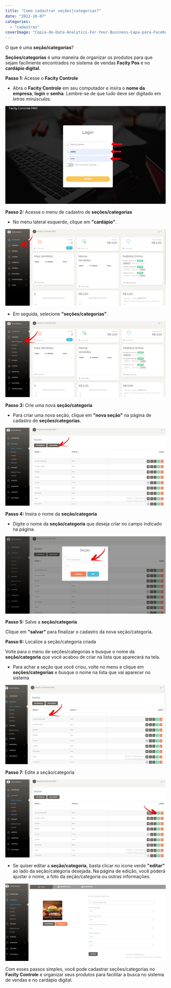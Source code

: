 ```yaml
---
title: "Como cadastrar seções|categorias?"
date: "2022-10-07"
categories: 
  - "cadastros"
coverImage: "Copia-de-Data-Analytics-For-Your-Business-Capa-para-Facebook-1640-×-724-px-13-1.png"
---
```


O que é uma **seção/categorias**?

**Seções/categorias** é uma maneira de organizar os produtos para que sejam facilmente encontrados no sistema de vendas **Facity Pos** e no **cardápio digital.**

**Passo 1:** Acesse o **Facity Controle**

- Abra o **Facity Controle** em seu computador e insira o **nome da empresa**, **login** e **senha**. Lembre-se de que tudo deve ser digitado em _letras minúsculas._

![](images/07_10_2022-15_28_24-3.png)

**Passo 2:** Acesse o menu de cadastro de **seções/categorias**

- No menu lateral esquerdo, clique em **"cardápio"**.

![](images/11_10_2022-15_33_41-2-1024x487.png)

- Em seguida, selecione **"seções/categorias"**.

![](images/11_10_2022-15_39_12-1-1024x483.png)

**Passo 3:** Crie uma nova **seção/categoria**

- Para criar uma nova seção, clique em **"nova seção"** na página de cadastro de **seções/categorias**.

![](images/11_10_2022-16_22_53-1024x496.png)

**Passo 4:** Insira o nome da **seção/categoria**

- Digite o nome da **seção/categoria** que deseja criar no campo indicado na página.

![](images/11_10_2022-16_20_08-1024x492.png)

**Passo 5:** Salve a **seção/categoria**

Clique em **"salvar"** para finalizar o cadastro da nova seção/categoria.

**Passo 6:** Localize a seção/categoria criada

Volte para o menu de seções/categorias e busque o nome da **seção/categoria** que você acabou de criar na lista que aparecerá na tela.

- Para achar a seção que você criou, volte no menu e clique em **seções/categorias** e busque o nome na lista que vai aparecer no sistema

![](images/11_10_2022-16_24_22-1024x504.png)

**Passo 7:** Edite a seção/categoria

![](images/11_10_2022-16_25_45-1024x496.png)

- Se quiser editar a **seção/categoria**, basta clicar no ícone verde **"editar"** ao lado da seção/categoria desejada. Na página de edição, você poderá ajustar o nome, a foto da seção/categoria ou outras informações.

![](images/Captura-de-tela-2022-10-11-161512-1024x492.png)

Com esses passos simples, você pode cadastrar seções/categorias no **Facity Controle** e organizar seus produtos para facilitar a busca no sistema de vendas e no cardápio digital.
